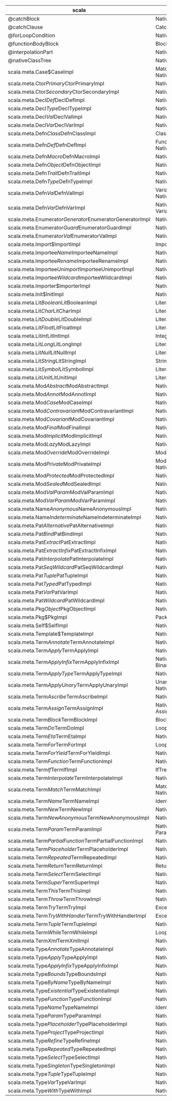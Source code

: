 scala|slang
--|--
@catchBlock|NativeTreeImpl(100%); 
@catchClause|CatchTreeImpl(100%); 
@forLoopCondition|NativeTreeImpl(100%); 
@functionBodyBlock|BlockTreeImpl(100%); 
@interpolationPart|NativeTreeImpl(100%); 
@nativeClassTree|NativeTreeImpl(100%); 
scala.meta.Case$CaseImpl|MatchCaseTreeImpl(55%); NativeTreeImpl(45%); 
scala.meta.Ctor$Primary$CtorPrimaryImpl|NativeTreeImpl(100%); 
scala.meta.Ctor$Secondary$CtorSecondaryImpl|NativeTreeImpl(100%); 
scala.meta.Decl$Def$DeclDefImpl|NativeTreeImpl(100%); 
scala.meta.Decl$Type$DeclTypeImpl|NativeTreeImpl(100%); 
scala.meta.Decl$Val$DeclValImpl|NativeTreeImpl(100%); 
scala.meta.Decl$Var$DeclVarImpl|NativeTreeImpl(100%); 
scala.meta.Defn$Class$DefnClassImpl|ClassDeclarationTreeImpl(100%); 
scala.meta.Defn$Def$DefnDefImpl|FunctionDeclarationTreeImpl(90%); NativeTreeImpl(10%); 
scala.meta.Defn$Macro$DefnMacroImpl|NativeTreeImpl(100%); 
scala.meta.Defn$Object$DefnObjectImpl|NativeTreeImpl(100%); 
scala.meta.Defn$Trait$DefnTraitImpl|NativeTreeImpl(100%); 
scala.meta.Defn$Type$DefnTypeImpl|NativeTreeImpl(100%); 
scala.meta.Defn$Val$DefnValImpl|VariableDeclarationTreeImpl(64%); NativeTreeImpl(36%); 
scala.meta.Defn$Var$DefnVarImpl|NativeTreeImpl(65%); VariableDeclarationTreeImpl(35%); 
scala.meta.Enumerator$Generator$EnumeratorGeneratorImpl|NativeTreeImpl(100%); 
scala.meta.Enumerator$Guard$EnumeratorGuardImpl|NativeTreeImpl(100%); 
scala.meta.Enumerator$Val$EnumeratorValImpl|NativeTreeImpl(100%); 
scala.meta.Import$ImportImpl|ImportDeclarationTreeImpl(100%); 
scala.meta.Importee$Name$ImporteeNameImpl|NativeTreeImpl(100%); 
scala.meta.Importee$Rename$ImporteeRenameImpl|NativeTreeImpl(100%); 
scala.meta.Importee$Unimport$ImporteeUnimportImpl|NativeTreeImpl(100%); 
scala.meta.Importee$Wildcard$ImporteeWildcardImpl|NativeTreeImpl(100%); 
scala.meta.Importer$ImporterImpl|NativeTreeImpl(100%); 
scala.meta.Init$InitImpl|NativeTreeImpl(100%); 
scala.meta.Lit$Boolean$LitBooleanImpl|LiteralTreeImpl(100%); 
scala.meta.Lit$Char$LitCharImpl|LiteralTreeImpl(100%); 
scala.meta.Lit$Double$LitDoubleImpl|LiteralTreeImpl(100%); 
scala.meta.Lit$Float$LitFloatImpl|LiteralTreeImpl(100%); 
scala.meta.Lit$Int$LitIntImpl|IntegerLiteralTreeImpl(100%); 
scala.meta.Lit$Long$LitLongImpl|LiteralTreeImpl(100%); 
scala.meta.Lit$Null$LitNullImpl|LiteralTreeImpl(100%); 
scala.meta.Lit$String$LitStringImpl|StringLiteralTreeImpl(100%); 
scala.meta.Lit$Symbol$LitSymbolImpl|LiteralTreeImpl(100%); 
scala.meta.Lit$Unit$LitUnitImpl|LiteralTreeImpl(100%); 
scala.meta.Mod$Abstract$ModAbstractImpl|NativeTreeImpl(100%); 
scala.meta.Mod$Annot$ModAnnotImpl|NativeTreeImpl(100%); 
scala.meta.Mod$Case$ModCaseImpl|NativeTreeImpl(100%); 
scala.meta.Mod$Contravariant$ModContravariantImpl|NativeTreeImpl(100%); 
scala.meta.Mod$Covariant$ModCovariantImpl|NativeTreeImpl(100%); 
scala.meta.Mod$Final$ModFinalImpl|NativeTreeImpl(100%); 
scala.meta.Mod$Implicit$ModImplicitImpl|NativeTreeImpl(100%); 
scala.meta.Mod$Lazy$ModLazyImpl|NativeTreeImpl(100%); 
scala.meta.Mod$Override$ModOverrideImpl|ModifierTreeImpl(100%); 
scala.meta.Mod$Private$ModPrivateImpl|ModifierTreeImpl(80%); NativeTreeImpl(20%); 
scala.meta.Mod$Protected$ModProtectedImpl|NativeTreeImpl(100%); 
scala.meta.Mod$Sealed$ModSealedImpl|NativeTreeImpl(100%); 
scala.meta.Mod$ValParam$ModValParamImpl|NativeTreeImpl(100%); 
scala.meta.Mod$VarParam$ModVarParamImpl|NativeTreeImpl(100%); 
scala.meta.Name$Anonymous$NameAnonymousImpl|NativeTreeImpl(100%); 
scala.meta.Name$Indeterminate$NameIndeterminateImpl|NativeTreeImpl(100%); 
scala.meta.Pat$Alternative$PatAlternativeImpl|NativeTreeImpl(100%); 
scala.meta.Pat$Bind$PatBindImpl|NativeTreeImpl(100%); 
scala.meta.Pat$Extract$PatExtractImpl|NativeTreeImpl(100%); 
scala.meta.Pat$ExtractInfix$PatExtractInfixImpl|NativeTreeImpl(100%); 
scala.meta.Pat$Interpolate$PatInterpolateImpl|NativeTreeImpl(100%); 
scala.meta.Pat$SeqWildcard$PatSeqWildcardImpl|NativeTreeImpl(100%); 
scala.meta.Pat$Tuple$PatTupleImpl|NativeTreeImpl(100%); 
scala.meta.Pat$Typed$PatTypedImpl|NativeTreeImpl(100%); 
scala.meta.Pat$Var$PatVarImpl|NativeTreeImpl(100%); 
scala.meta.Pat$Wildcard$PatWildcardImpl|NativeTreeImpl(100%); 
scala.meta.Pkg$Object$PkgObjectImpl|NativeTreeImpl(100%); 
scala.meta.Pkg$PkgImpl|PackageDeclarationTreeImpl(100%); 
scala.meta.Self$SelfImpl|NativeTreeImpl(100%); 
scala.meta.Template$TemplateImpl|NativeTreeImpl(100%); 
scala.meta.Term$Annotate$TermAnnotateImpl|NativeTreeImpl(100%); 
scala.meta.Term$Apply$TermApplyImpl|NativeTreeImpl(100%); 
scala.meta.Term$ApplyInfix$TermApplyInfixImpl|NativeTreeImpl(65%); BinaryExpressionTreeImpl(35%); 
scala.meta.Term$ApplyType$TermApplyTypeImpl|NativeTreeImpl(100%); 
scala.meta.Term$ApplyUnary$TermApplyUnaryImpl|UnaryExpressionTreeImpl(94%); NativeTreeImpl(6%); 
scala.meta.Term$Ascribe$TermAscribeImpl|NativeTreeImpl(100%); 
scala.meta.Term$Assign$TermAssignImpl|NativeTreeImpl(80%); AssignmentExpressionTreeImpl(20%); 
scala.meta.Term$Block$TermBlockImpl|BlockTreeImpl(100%); 
scala.meta.Term$Do$TermDoImpl|LoopTreeImpl(100%); 
scala.meta.Term$Eta$TermEtaImpl|NativeTreeImpl(100%); 
scala.meta.Term$For$TermForImpl|LoopTreeImpl(100%); 
scala.meta.Term$ForYield$TermForYieldImpl|NativeTreeImpl(100%); 
scala.meta.Term$Function$TermFunctionImpl|NativeTreeImpl(100%); 
scala.meta.Term$If$TermIfImpl|IfTreeImpl(100%); 
scala.meta.Term$Interpolate$TermInterpolateImpl|NativeTreeImpl(100%); 
scala.meta.Term$Match$TermMatchImpl|MatchTreeImpl(88%); NativeTreeImpl(12%); 
scala.meta.Term$Name$TermNameImpl|IdentifierTreeImpl(100%); 
scala.meta.Term$New$TermNewImpl|NativeTreeImpl(100%); 
scala.meta.Term$NewAnonymous$TermNewAnonymousImpl|NativeTreeImpl(100%); 
scala.meta.Term$Param$TermParamImpl|NativeTreeImpl(61%); ParameterTreeImpl(39%); 
scala.meta.Term$PartialFunction$TermPartialFunctionImpl|NativeTreeImpl(100%); 
scala.meta.Term$Placeholder$TermPlaceholderImpl|NativeTreeImpl(100%); 
scala.meta.Term$Repeated$TermRepeatedImpl|NativeTreeImpl(100%); 
scala.meta.Term$Return$TermReturnImpl|ReturnTreeImpl(100%); 
scala.meta.Term$Select$TermSelectImpl|NativeTreeImpl(100%); 
scala.meta.Term$Super$TermSuperImpl|NativeTreeImpl(100%); 
scala.meta.Term$This$TermThisImpl|NativeTreeImpl(100%); 
scala.meta.Term$Throw$TermThrowImpl|NativeTreeImpl(100%); 
scala.meta.Term$Try$TermTryImpl|ExceptionHandlingTreeImpl(100%); 
scala.meta.Term$TryWithHandler$TermTryWithHandlerImpl|ExceptionHandlingTreeImpl(100%); 
scala.meta.Term$Tuple$TermTupleImpl|NativeTreeImpl(100%); 
scala.meta.Term$While$TermWhileImpl|LoopTreeImpl(100%); 
scala.meta.Term$Xml$TermXmlImpl|NativeTreeImpl(100%); 
scala.meta.Type$Annotate$TypeAnnotateImpl|NativeTreeImpl(100%); 
scala.meta.Type$Apply$TypeApplyImpl|NativeTreeImpl(100%); 
scala.meta.Type$ApplyInfix$TypeApplyInfixImpl|NativeTreeImpl(100%); 
scala.meta.Type$Bounds$TypeBoundsImpl|NativeTreeImpl(100%); 
scala.meta.Type$ByName$TypeByNameImpl|NativeTreeImpl(100%); 
scala.meta.Type$Existential$TypeExistentialImpl|NativeTreeImpl(100%); 
scala.meta.Type$Function$TypeFunctionImpl|NativeTreeImpl(100%); 
scala.meta.Type$Name$TypeNameImpl|IdentifierTreeImpl(100%); 
scala.meta.Type$Param$TypeParamImpl|NativeTreeImpl(100%); 
scala.meta.Type$Placeholder$TypePlaceholderImpl|NativeTreeImpl(100%); 
scala.meta.Type$Project$TypeProjectImpl|NativeTreeImpl(100%); 
scala.meta.Type$Refine$TypeRefineImpl|NativeTreeImpl(100%); 
scala.meta.Type$Repeated$TypeRepeatedImpl|NativeTreeImpl(100%); 
scala.meta.Type$Select$TypeSelectImpl|NativeTreeImpl(100%); 
scala.meta.Type$Singleton$TypeSingletonImpl|NativeTreeImpl(100%); 
scala.meta.Type$Tuple$TypeTupleImpl|NativeTreeImpl(100%); 
scala.meta.Type$Var$TypeVarImpl|NativeTreeImpl(100%); 
scala.meta.Type$With$TypeWithImpl|NativeTreeImpl(100%); 

